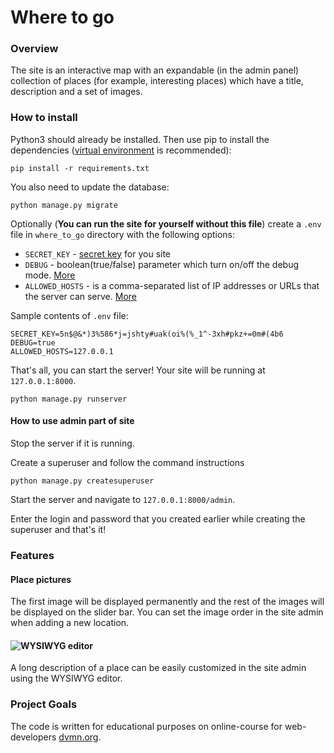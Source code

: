 # Where to go

### Overview
The site is an interactive map with an expandable (in the admin panel) collection of places (for example, interesting places)
which have a title, description and a set of images.

### How to install
Python3 should already be installed. Then use pip to install the dependencies ([virtual environment](https://docs.python.org/3/library/venv.html) is recommended):
```
pip install -r requirements.txt
```

You also need to update the database:
```
python manage.py migrate
```

Optionally (**You can run the site for yourself without this file**) create a `.env` file in `where_to_go` directory with the following options:
- `SECRET_KEY` - [secret key](https://docs.djangoproject.com/en/4.1/ref/settings/#std-setting-SECRET_KEY) for you site
- `DEBUG` - boolean(true/false) parameter which turn on/off the debug mode. [More](https://docs.djangoproject.com/en/4.1/ref/settings/#std-setting-DEBUG)
- `ALLOWED_HOSTS` - is a comma-separated list of IP addresses or URLs that the server can serve. [More](https://docs.djangoproject.com/en/4.1/ref/settings/#allowed-hosts)

Sample contents of `.env` file:
```
SECRET_KEY=5n$@&*)3%586*j=jshty#uak(oi%(%_1^-3xh#pkz+=0m#(4b6
DEBUG=true
ALLOWED_HOSTS=127.0.0.1
```

That's all, you can start the server! Your site will be running at `127.0.0.1:8000`.
```
python manage.py runserver
```

#### How to use admin part of site
Stop the server if it is running.

Create a superuser and follow the command instructions
```
python manage.py createsuperuser
```

Start the server and navigate to `127.0.0.1:8000/admin`.

Enter the login and password that you created earlier while creating the superuser and that's it!

### Features
#### Place pictures
The first image will be displayed permanently and the rest of the images will be displayed on the slider bar.
You can set the image order in the site admin when adding a new location.

#### ![WYSIWYG editor](https://en.wikipedia.org/wiki/WYSIWYG)
A long description of a place can be easily customized in the site admin using the WYSIWYG editor.

### Project Goals

The code is written for educational purposes on online-course for web-developers [dvmn.org](https://dvmn.org/).
